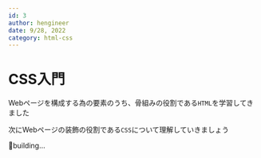 ```yaml
---
id: 3
author: hengineer
date: 9/28, 2022
category: html-css
---
```



# CSS入門

Webページを構成する為の要素のうち、骨組みの役割である`HTML`を学習してきました

次にWebページの装飾の役割である`CSS`について理解していきましょう

🚧building...
